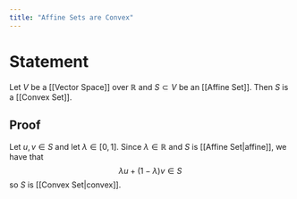 ```yaml
---
title: "Affine Sets are Convex"
---
```


# Statement
Let $V$ be a [[Vector Space]] over $\mathbb{R}$ and $S \subset V$ be an [[Affine Set]]. Then $S$ is a [[Convex Set]].

## Proof
Let $u, v \in S$ and let $\lambda \in [0,1]$. Since $\lambda \in \mathbb{R}$ and $S$ is [[Affine Set|affine]], we have that
$$\lambda u + (1 - \lambda) v \in S$$
so $S$ is [[Convex Set|convex]].
